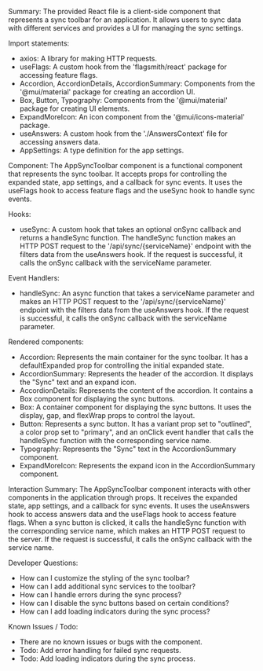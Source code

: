 Summary:
The provided React file is a client-side component that represents a sync toolbar for an application. It allows users to sync data with different services and provides a UI for managing the sync settings.

Import statements:
- axios: A library for making HTTP requests.
- useFlags: A custom hook from the 'flagsmith/react' package for accessing feature flags.
- Accordion, AccordionDetails, AccordionSummary: Components from the '@mui/material' package for creating an accordion UI.
- Box, Button, Typography: Components from the '@mui/material' package for creating UI elements.
- ExpandMoreIcon: An icon component from the '@mui/icons-material' package.
- useAnswers: A custom hook from the './AnswersContext' file for accessing answers data.
- AppSettings: A type definition for the app settings.

Component:
The AppSyncToolbar component is a functional component that represents the sync toolbar. It accepts props for controlling the expanded state, app settings, and a callback for sync events. It uses the useFlags hook to access feature flags and the useSync hook to handle sync events.

Hooks:
- useSync: A custom hook that takes an optional onSync callback and returns a handleSync function. The handleSync function makes an HTTP POST request to the '/api/sync/{serviceName}' endpoint with the filters data from the useAnswers hook. If the request is successful, it calls the onSync callback with the serviceName parameter.

Event Handlers:
- handleSync: An async function that takes a serviceName parameter and makes an HTTP POST request to the '/api/sync/{serviceName}' endpoint with the filters data from the useAnswers hook. If the request is successful, it calls the onSync callback with the serviceName parameter.

Rendered components:
- Accordion: Represents the main container for the sync toolbar. It has a defaultExpanded prop for controlling the initial expanded state.
- AccordionSummary: Represents the header of the accordion. It displays the "Sync" text and an expand icon.
- AccordionDetails: Represents the content of the accordion. It contains a Box component for displaying the sync buttons.
- Box: A container component for displaying the sync buttons. It uses the display, gap, and flexWrap props to control the layout.
- Button: Represents a sync button. It has a variant prop set to "outlined", a color prop set to "primary", and an onClick event handler that calls the handleSync function with the corresponding service name.
- Typography: Represents the "Sync" text in the AccordionSummary component.
- ExpandMoreIcon: Represents the expand icon in the AccordionSummary component.

Interaction Summary:
The AppSyncToolbar component interacts with other components in the application through props. It receives the expanded state, app settings, and a callback for sync events. It uses the useAnswers hook to access answers data and the useFlags hook to access feature flags. When a sync button is clicked, it calls the handleSync function with the corresponding service name, which makes an HTTP POST request to the server. If the request is successful, it calls the onSync callback with the service name.

Developer Questions:
- How can I customize the styling of the sync toolbar?
- How can I add additional sync services to the toolbar?
- How can I handle errors during the sync process?
- How can I disable the sync buttons based on certain conditions?
- How can I add loading indicators during the sync process?

Known Issues / Todo:
- There are no known issues or bugs with the component.
- Todo: Add error handling for failed sync requests.
- Todo: Add loading indicators during the sync process.
